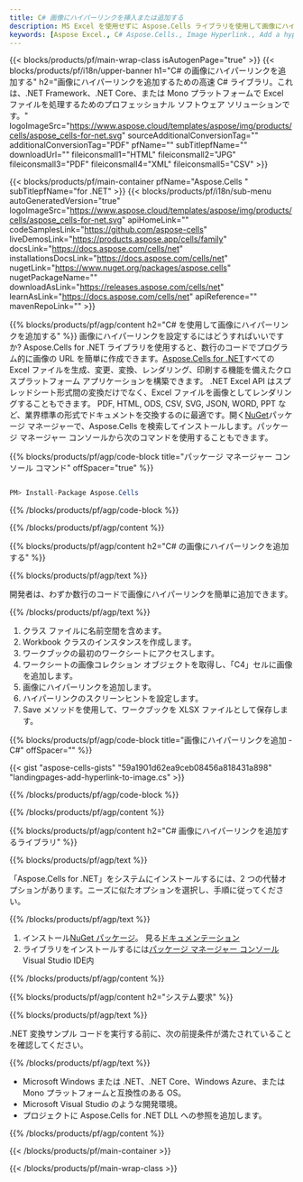 ```yaml
---
title: C# 画像にハイパーリンクを挿入または追加する
description: MS Excel を使用せずに Aspose.Cells ライブラリを使用して画像にハイパーリンクを挿入する方法。
keywords: [Aspose Excel., C# Aspose.Cells., Image Hyperlink., Add a hyperlink to an image., How to Embed a Hyperlink in an Image., How do I hyperlink an image., Add a Link to an image., How to use an image as a link]
---
```

{{< blocks/products/pf/main-wrap-class isAutogenPage="true" >}}
{{< blocks/products/pf/i18n/upper-banner h1="C# の画像にハイパーリンクを追加する" h2="画像にハイパーリンクを追加するための高速 C# ライブラリ。これは、.NET Framework、.NET Core、または Mono プラットフォームで Excel ファイルを処理するためのプロフェッショナル ソフトウェア ソリューションです。" logoImageSrc="https://www.aspose.cloud/templates/aspose/img/products/cells/aspose_cells-for-net.svg" sourceAdditionalConversionTag="" additionalConversionTag="PDF" pfName="" subTitlepfName="" downloadUrl="" fileiconsmall1="HTML" fileiconsmall2="JPG" fileiconsmall3="PDF" fileiconsmall4="XML" fileiconsmall5="CSV" >}}

{{< blocks/products/pf/main-container pfName="Aspose.Cells " subTitlepfName="for .NET" >}}
{{< blocks/products/pf/i18n/sub-menu autoGeneratedVersion="true" logoImageSrc="https://www.aspose.cloud/templates/aspose/img/products/cells/aspose_cells-for-net.svg" apiHomeLink="" codeSamplesLink="https://github.com/aspose-cells" liveDemosLink="https://products.aspose.app/cells/family" docsLink="https://docs.aspose.com/cells/net" installationsDocsLink="https://docs.aspose.com/cells/net" nugetLink="https://www.nuget.org/packages/aspose.cells" nugetPackageName="" downloadAsLink="https://releases.aspose.com/cells/net" learnAsLink="https://docs.aspose.com/cells/net" apiReference="" mavenRepoLink="" >}}

{{% blocks/products/pf/agp/content h2="C# を使用して画像にハイパーリンクを追加する" %}}
画像にハイパーリンクを設定するにはどうすればいいですか? Aspose.Cells for .NET ライブラリを使用すると、数行のコードでプログラム的に画像の URL を簡単に作成できます。[Aspose.Cells for .NET](https://products.aspose.com/cells/net)すべての Excel ファイルを生成、変更、変換、レンダリング、印刷する機能を備えたクロスプラットフォーム アプリケーションを構築できます。 .NET Excel API はスプレッドシート形式間の変換だけでなく、Excel ファイルを画像としてレンダリングすることもできます。 PDF, HTML, ODS, CSV, SVG, JSON, WORD, PPT など、業界標準の形式でドキュメントを交換するのに最適です。開く[NuGet](https://www.nuget.org/packages/aspose.cells)パッケージ マネージャーで、Aspose.Cells を検索してインストールします。パッケージ マネージャー コンソールから次のコマンドを使用することもできます。

{{% blocks/products/pf/agp/code-block title="パッケージ マネージャー コンソール コマンド" offSpacer="true" %}}

```cs

PM> Install-Package Aspose.Cells

```

{{% /blocks/products/pf/agp/code-block %}}

{{% /blocks/products/pf/agp/content %}}

{{% blocks/products/pf/agp/content h2="C# の画像にハイパーリンクを追加する" %}}

{{% blocks/products/pf/agp/text %}}

開発者は、わずか数行のコードで画像にハイパーリンクを簡単に追加できます。

{{% /blocks/products/pf/agp/text %}}

1. クラス ファイルに名前空間を含めます。
1.  Workbook クラスのインスタンスを作成します。
1. ワークブックの最初のワークシートにアクセスします。
1. ワークシートの画像コレクション オブジェクトを取得し、「C4」セルに画像を追加します。
1. 画像にハイパーリンクを追加します。
1. ハイパーリンクのスクリーンヒントを設定します。
1.  Save メソッドを使用して、ワークブックを XLSX ファイルとして保存します。

{{% blocks/products/pf/agp/code-block title="画像にハイパーリンクを追加 - C#" offSpacer="" %}}

{{< gist "aspose-cells-gists" "59a1901d62ea9ceb08456a818431a898" "landingpages-add-hyperlink-to-image.cs" >}}

{{% /blocks/products/pf/agp/code-block %}}

{{% /blocks/products/pf/agp/content %}}

{{% blocks/products/pf/agp/content h2="C# 画像にハイパーリンクを追加するライブラリ" %}}

{{% blocks/products/pf/agp/text %}}

「Aspose.Cells for .NET」をシステムにインストールするには、2 つの代替オプションがあります。ニーズに似たオプションを選択し、手順に従ってください。

{{% /blocks/products/pf/agp/text %}}

1. インストール[NuGet パッケージ](https://www.nuget.org/packages/Aspose.Cells/)。 見る[ドキュメンテーション](https://docs.aspose.com/cells/net/installation/#install-asposecells-for-net-through-nuget)
1. ライブラリをインストールするには[パッケージ マネージャー コンソール](https://docs.aspose.com/cells/net/installation/#install-asposecells-using-the-package-manager-console)Visual Studio IDE内

{{% /blocks/products/pf/agp/content %}}

{{% blocks/products/pf/agp/content h2="システム要求" %}}

{{% blocks/products/pf/agp/text %}}

.NET 変換サンプル コードを実行する前に、次の前提条件が満たされていることを確認してください。

{{% /blocks/products/pf/agp/text %}}

-  Microsoft Windows または .NET、.NET Core、Windows Azure、または Mono プラットフォームと互換性のある OS。
-  Microsoft Visual Studio のような開発環境。
- プロジェクトに Aspose.Cells for .NET DLL への参照を追加します。

{{% /blocks/products/pf/agp/content %}}

{{< /blocks/products/pf/main-container >}}
    
{{< /blocks/products/pf/main-wrap-class >}}
